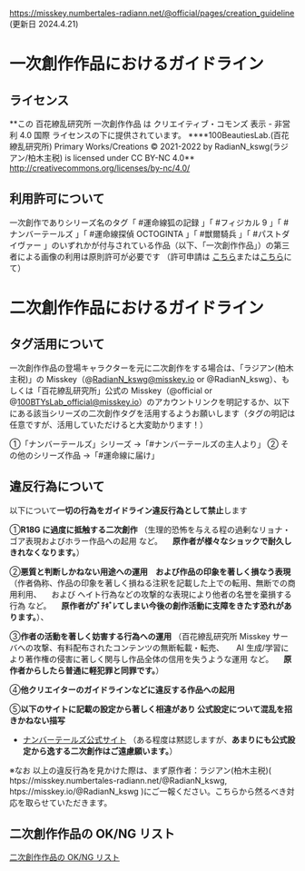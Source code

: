 https://misskey.numbertales-radiann.net/@official/pages/creation_guideline
(更新日 2024.4.21)

# 一次創作作品におけるガイドライン

## ライセンス

**この 百花繚乱研究所 一次創作作品 は クリエイティブ・コモンズ 表示 - 非営利 4.0 国際 ライセンスの下に提供されています。
\*\***100BeautiesLab.(百花繚乱研究所) Primary Works/Creations © 2021-2022 by RadianN_kswg(ラジアン/柏木主税) is licensed under CC BY-NC 4.0\*\*
http://creativecommons.org/licenses/by-nc/4.0/

## 利用許可について

一次創作でありシリーズ名のタグ「 #運命線狐の記録 」「 #フィジカル 9 」「 #ナンバーテールズ 」「 #運命線探偵 OCTOGINTA 」「 #獣爾騎兵 」「 #パストダイヴァー 」のいずれかが付与されている作品（以下、「一次創作作品」）の第三者による画像の利用は原則許可が必要です
（許可申請は [こちら](htps://misskey.numbertales-radiann.net/@RadianN_kswg)または[こちら](htps://misskey.io/@RadianN_kswg)にて）

# 二次創作作品におけるガイドライン

## タグ活用について

一次創作作品の登場キャラクターを元に二次創作をする場合は、「ラジアン(柏木主税)」の Misskey（@RadianN_kswg@misskey.io or @RadianN_kswg）、もしくは「百花繚乱研究所」公式の Misskey（@official or @100BTYsLab_official@misskey.io）のアカウントリンクを明記するか、以下にある該当シリーズの二次創作タグを活用するようお願いします（タグの明記は任意ですが、活用していただけると大変助かります！）

①「ナンバーテールズ」シリーズ →「#ナンバーテールズの主人より」
② その他のシリーズ作品 →「#運命線に届け」

## 違反行為について

以下について**一切の行為をガイドライン違反行為として禁止**します

①**R18G に過度に抵触する二次創作**
（生理的恐怖を与える程の過剰なリョナ・ゴア表現およびホラー作品への起用 など。
　**原作者が様々なショックで耐久しきれなくなります。**）

②**悪質と判断しかねない用途への運用　および作品の印象を著しく損なう表現**
（作者偽称、作品の印象を著しく損ねる注釈を記載した上での転用、無断での商用利用、
　および ヘイト行為などの攻撃的な表現により他者の名誉を棄損する行為 など。
　**原作者がﾌﾞﾁｷﾞﾚてしまい今後の創作活動に支障をきたす恐れがあります。**）、

③**作者の活動を著しく妨害する行為への運用**
（百花繚乱研究所 Misskey サーバへの攻撃、有料配布されたコンテンツの無断転載・転売、
　 AI 生成/学習により著作権の侵害に著しく関与し作品全体の信用を失うような運用 など。
　**原作者からしたら普通に軽犯罪と同罪です。**）

④**他クリエイターのガイドラインなどに違反する作品への起用**

⑤**以下のサイトに記載の設定から著しく相違があり 公式設定について混乱を招きかねない描写**

- [ナンバーテールズ公式サイト](http://www.numbertales-radiann.com)
  （ある程度は黙認しますが、**あまりにも公式設定から逸する二次創作はご遠慮願います。**）

※なお 以上の違反行為を見かけた際は、まず原作者：ラジアン(柏木主税)( htps://misskey.numbertales-radiann.net/@RadianN_kswg, htps://misskey.io/@RadianN_kswg )にご一報ください。こちらから然るべき対応を取らせていただきます。

## 二次創作作品の OK/NG リスト

[二次創作作品の OK/NG リスト](./SecondaryWorksPermissionList_JP.png)
